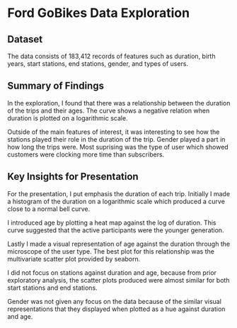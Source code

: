 # Ford GoBikes Data Exploration

## Dataset

The data consists of 183,412 records of features such as duration, birth years, start stations, end stations, gender, and types of users.


## Summary of Findings

In the exploration, I found that there was a relationship between the
duration of the trips and their ages. The curve shows a negative relation when duration is plotted on a logarithmic scale.

Outside of the main features of interest, it was interesting to see how the stations played their role in the duration of the trip. Gender played a part in how long the trips were. Most suprising was the type of user which showed customers were clocking more time than subscribers.


## Key Insights for Presentation

For the presentation, I put emphasis the duration of each trip. Initially I made a histogram of the duration on a logarithmic scale which produced a curve close to a normal bell curve.

I introduced age by plotting a heat map against the log of duration.
This curve suggested that the active participants were the younger generation.

Lastly I made a visual representation of age against the duration through the microscope of the user type. The best plot for this relationship was the multivariate scatter plot provided by seaborn.

I did not focus on stations against duration and age, because from prior exploratory analysis, the scatter plots produced were almost similar for both start stations and end stations.

Gender was not given any focus on the data because of the similar visual representations that they displayed when plotted as a hue against duration and age.